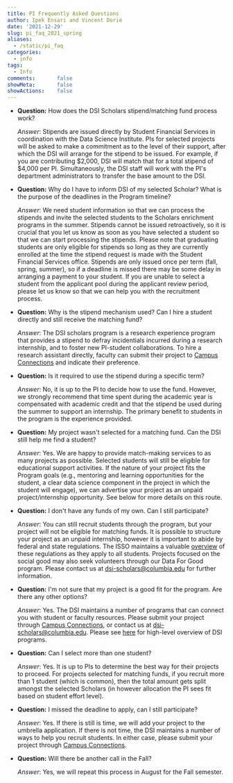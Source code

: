 ```yaml
---
title: PI Frequently Asked Questions
author: Ipek Ensari and Vincent Dorie
date: '2021-12-29'
slug: pi_faq_2021_spring
aliases:
  - /static/pi_faq
categories:
  - info
tags:
  - Info
comments:       false
showMeta:       false
showActions:    false
---
```


+ **Question:** How does the DSI Scholars stipend/matching fund process work?

    *Answer*: Stipends are issued directly by Student Financial Services in coordination with the Data Science Institute. PIs for selected projects will be asked to make a commitment as to the level of their support, after which the DSI will arrange for the stipend to be issued. For example, if you are contributing $2,000, DSI will match that for a total stipend of $4,000 per PI. Simultaneously, the DSI staff will work with the PI's department administrators to transfer the base amount to the DSI.   
    
+ **Question:** Why do I have to inform DSI of my selected Scholar? What is the purpose of the deadlines in the Program timeline?

    *Answer*: We need student information so that we can process the stipends and invite the selected students to the Scholars enrichment programs in the summer. Stipends cannot be issued retroactively, so it is crucial that you let us know as soon as you have selected a student so that we can start processing the stipends. Please note that graduating students are only eligible for stipends so long as they are currently enrolled at the time the stipend request is made with the Student Financial Services office. Stipends are only issued once per term (fall, spring, summer), so if a deadline is missed there may be some delay in arranging a payment to your student. If you are unable to select a student from the applicant pool during the applicant review period, please let us know so that we can help you with the recruitment process.

+ **Question:** Why is the stipend mechanism used? Can I hire a student directly and still receive the matching fund?

    *Answer*: The DSI scholars program is a research experience program that provides a stipend to defray incidentials incurred during a research internship, and to foster new PI-student collaborations. To hire a research assistant directly, faculty can submit their project to [Campus Connections](https://www.datascience.columbia.edu/connections) and indicate their preference.

+ **Question:** Is it required to use the stipend during a specific term?

    *Answer*: No, it is up to the PI to decide how to use the fund. However, we strongly recommend that time spent during the academic year is compensated with academic credit and that the stipend be used during the summer to support an internship. The primary benefit to students in the program is the experience provided.

+ **Question:** My project wasn't selected for a matching fund. Can the DSI still help me find a student?

    *Answer*: Yes. We are happy to provide match-making services to as many projects as possible. Selected students will still be eligible for educational support activities. If the nature of your project fits the Program goals (e.g., mentoring and learning opportunities for the student, a clear data science component in the project in which the student will engage), we can advertise your project as an unpaid project/internship opportunity. See below for more details on this route. 

+ **Question:** I don't have any funds of my own. Can I still participate?

    *Answer*: You can still recruit students through the program, but your project will not be eligible for matching funds. It is possible to structure your project as an unpaid internship, however it is important to abide by federal and state regulations. The ISSO maintains a valuable [overview](https://isso.columbia.edu/content/unpaid-internships-and-volunteering) of these regulations as they apply to all students. Projects focused on the social good may also seek volunteers through our Data For Good program. Please contact us at [dsi-scholars@columbia.edu](mailto:dsi-scholars@columbia.edu) for further information.

+ **Question:** I'm not sure that my project is a good fit for the program. Are there any other options?

    *Answer*: Yes. The DSI maintains a number of programs that can connect you with student or faculty resources. Please submit your project through [Campus Connections](https://www.datascience.columbia.edu/connections), or contact us at [dsi-scholars@columbia.edu](mailto:dsi-scholars@columbia.edu). Please see [here](/page/dsi_programs) for high-level overview of DSI programs.

+ **Question:** Can I select more than one student?

    *Answer*: Yes. It is up to PIs to determine the best way for their projects to proceed. For projects selected for matching funds, if you recruit more than 1 student (which is common), then the total amount gets split amongst the selected Scholars (in however allocation the PI sees fit based on student effort level). 

+ **Question:** I missed the deadline to apply, can I still participate?

    *Answer*: Yes. If there is still is time, we will add your project to the umbrella application. If there is not time, the DSI maintains a number of ways to help you recruit students. In either case, please submit your project through [Campus Connections](https://datascience.columbia.edu/outreach/campus-connections/).

+ **Question:** Will there be another call in the Fall?

    *Answer*: Yes, we will repeat this process in August for the Fall semester.


